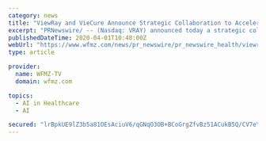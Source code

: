 ```yaml
---
category: news
title: "ViewRay and VieCure Announce Strategic Collaboration to Accelerate Adoption of Personalized Cancer Care"
excerpt: "PRNewswire/ -- (Nasdaq: VRAY) announced today a strategic collaboration with VieCure, an artificial intelligence (AI) informatics company with a leading point-of-care clinical decision support"
publishedDateTime: 2020-04-01T10:48:00Z
webUrl: "https://www.wfmz.com/news/pr_newswire/pr_newswire_health/viewray-and-viecure-announce-strategic-collaboration-to-accelerate-adoption-of-personalized-cancer-care/article_f9a5bfb7-0282-532b-ae64-06fe7b4ce58b.html"
type: article

provider:
  name: WFMZ-TV
  domain: wfmz.com

topics:
  - AI in Healthcare
  - AI

secured: "lrBpkUE9lZ3b5a81OEsAciuV6/qGNqO3OB+BCoGrgZfvBz51ACukB5Q/CV7eYJY1/9hzCQzg6yIHmqNaK0d7tOFzUwZZF+yeIgdsZLnouFiKXx7fYneNOfhEiV2vUVL3lJBsmOD8uI7wH95aj2GZxHGrAdq4rpt5FDEy9/um4UW0tps0/KbXEsU1DZ1FN1o7QlF7QQ8G7GafiC5jtwSrv2VD5tWyyIrK7xCE7cHxmUW4am375O21cWMA+9OqN/mF1GUBBMSb2PGudGtTOynYfYEh23mgUzW8ddHFDxqfPFfoHWAvRDfszY0D5IoXpLGv;JEP21pD4gMFZXfKE3/ewgg=="
---
```


